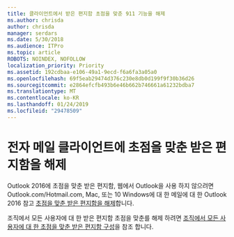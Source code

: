 ```yaml
---
title: 클라이언트에서 받은 편지함 초점을 맞춘 911 기능을 해제
ms.author: chrisda
author: chrisda
manager: serdars
ms.date: 5/30/2018
ms.audience: ITPro
ms.topic: article
ROBOTS: NOINDEX, NOFOLLOW
localization_priority: Priority
ms.assetid: 192cdbaa-e106-49a1-9ecd-f6a6fa3a05a0
ms.openlocfilehash: 69f5eab29474d376c230e8db0d199f9f30b36d26
ms.sourcegitcommit: e2864efcfb493b6e46b662b746661a61232bdba7
ms.translationtype: MT
ms.contentlocale: ko-KR
ms.lasthandoff: 01/24/2019
ms.locfileid: "29478509"
---
```

# <a name="turn-off-focused-inbox-in-email-clients"></a>전자 메일 클라이언트에 초점을 맞춘 받은 편지함을 해제

Outlook 2016에 초점을 맞춘 받은 편지함, 웹에서 Outlook을 사용 하지 않으려면 Outlook.com/Hotmail.com, Mac, 또는 10 Windows에 대 한 메일에 대 한 Outlook 2016 참고 [초점을 맞춘 받은 편지함을 해제](https://support.office.com/article/f714d94d-9e63-4217-9ccb-6cb2986aa1b2.aspx)합니다.
  
조직에서 모든 사용자에 대 한 받은 편지함 초점을 맞춘를 해제 하려면 [조직에서 모든 사용자에 대 한 초점을 맞춘 받은 편지함 구성](https://support.office.com/article/613a845c-4b71-41de-b331-acdcf5b6625d.aspx)을 참조 합니다.
  


